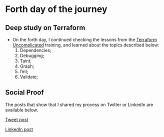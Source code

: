 <!-- This is a template you can use for quick progress days. It removes a lot of the steps we encourage you to share in the longer template 000-DAY-ARTICLE-LONG-TEMPLATE.MD-->

# Forth day of the journey

## Deep study on Terraform

- On the forth day, I continued checking the lessons from the [Terraform Uncomplicated](https://www.linuxtips.io/products/treinamento-descomplicando-o-terraform) training, and learned about the topics described below:
  1. Dependencies;
  2. Debugging;
  3. Taint;
  4. Graph;
  5. fmt;
  6. Validate;

## Social Proof

The posts that show that I shared my process on Twitter or LinkedIn are available below.

[Tweet post](https://twitter.com/eduardoegito/status/1469061233353666563)

[LinkedIn post](https://www.linkedin.com/posts/eduardoegito_100daysofcloud-terraform-activity-6874827052286013440-To5r)
